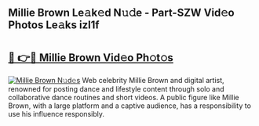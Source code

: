 ## Millie Brown Le𝚊k𝚎d N𝚞𝚍e - Part-SZW Vid𝚎o Photos Le𝚊ks izl1f

# <h2><a href="http://fbbzfmu.evod.top/?m=Millie+Brown">🔗 👉🔴 Millie Brown Vid𝚎o Ph𝚘t𝚘s</a></h2>

[![Millie Brown N𝚞d𝚎s](https://i.imgur.com/8V9OHl7.gif)](http://fbbzfmu.evod.top/?m=Millie+Brown)
Web celebrity Millie Brown and digital artist, renowned for posting dance and lifestyle content through solo and collaborative dance routines and short videos. A public figure like Millie Brown, with a large platform and a captive audience, has a responsibility to use his influence responsibly. 
